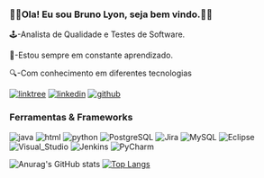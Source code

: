 ### 📖📝Ola! Eu sou Bruno Lyon, seja bem vindo.📝📖
🕹️-Analista de Qualidade e Testes de Software.

🔎-Estou sempre em constante aprendizado.

🔍-Com conhecimento em diferentes tecnologias


[![linktree](https://img.shields.io/badge/linktree-39E09B?style=for-the-badge&logo=linktree&logoColor=white)](https://linktr.ee/BrunoLyon?utm_source=linktree_profile_share&ltsid=a1fe97c2-39fd-4b0c-804c-f2624da97340)
[![linkedin](https://img.shields.io/badge/LinkedIn-0077B5?style=for-the-badge&logo=linkedin&logoColor=white{https://www.linkedin.com/in/bruno-lyon-041a42ab/})](https://www.linkedin.com/in/bruno-lyon-041a42ab/)
[![github](https://img.shields.io/badge/GitHub-100000?style=for-the-badge&logo=github&logoColor=white)](https://github.com/BrunoLyon)

### Ferramentas & Frameworks
![java](https://img.shields.io/badge/JavaScript-F7DF1E?style=for-the-badge&logo=javascript&logoColor=black)
![html](https://img.shields.io/badge/HTML-239120?style=for-the-badge&logo=html5&logoColor=white)
![python](https://img.shields.io/badge/Python-3776AB?style=for-the-badge&logo=python&logoColor=white)
![PostgreSQL](https://img.shields.io/badge/PostgreSQL-316192?style=for-the-badge&logo=postgresql&logoColor=white)
![Jira](https://img.shields.io/badge/Jira-0052CC?style=for-the-badge&logo=Jira&logoColor=white)
![MySQL](https://img.shields.io/badge/MySQL-005C84?style=for-the-badge&logo=mysql&logoColor=white)
![Eclipse](https://img.shields.io/badge/Eclipse-2C2255?style=for-the-badge&logo=eclipse&logoColor=white)
![Visual_Studio](https://img.shields.io/badge/Visual_Studio-5C2D91?style=for-the-badge&logo=visual%20studio&logoColor=white)
![Jenkins](https://img.shields.io/badge/Jenkins-D24939?style=for-the-badge&logo=Jenkins&logoColor=white)
![PyCharm](https://img.shields.io/badge/PyCharm-000000.svg?&style=for-the-badge&logo=PyCharm&logoColor=white)


![Anurag's GitHub stats](https://github-readme-stats.vercel.app/api?username=BrunoLyon&show_icons=true&theme=dracula)
[![Top Langs](https://github-readme-stats.vercel.app/api/top-langs/?username=BrunoLyon&hide_progress=true)](https://github.com/BrunoLyon/github-readme-stats)


